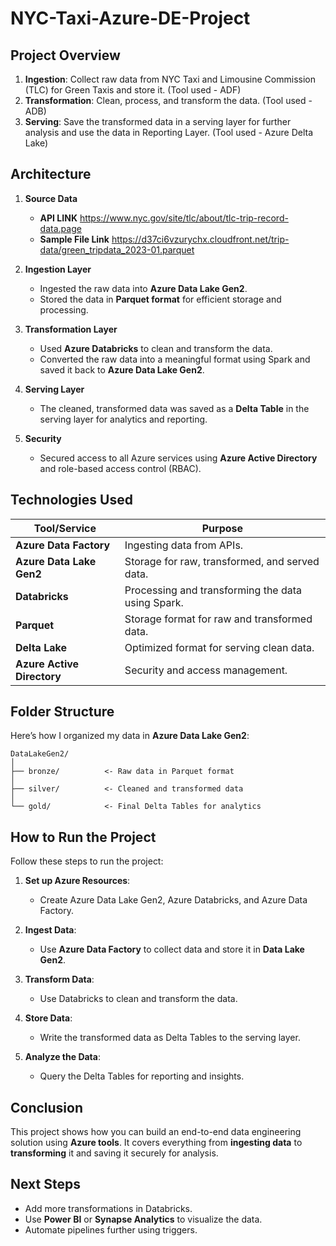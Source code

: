 # NYC-Taxi-Azure-DE-Project

##  **Project Overview**

1. **Ingestion**: Collect raw data from NYC Taxi and Limousine Commission (TLC) for Green Taxis and store it. (Tool used - ADF)
2. **Transformation**: Clean, process, and transform the data. (Tool used - ADB)
3. **Serving**: Save the transformed data in a serving layer for further analysis and use the data in Reporting Layer. (Tool used - Azure Delta Lake)

## **Architecture**

1. **Source Data**
   
   - **API LINK** https://www.nyc.gov/site/tlc/about/tlc-trip-record-data.page
   - **Sample File Link** https://d37ci6vzurychx.cloudfront.net/trip-data/green_tripdata_2023-01.parquet
     
3. **Ingestion Layer** 

   - Ingested the raw data into **Azure Data Lake Gen2**.
   - Stored the data in **Parquet format** for efficient storage and processing.

4. **Transformation Layer** 

   - Used **Azure Databricks** to clean and transform the data.
   - Converted the raw data into a meaningful format using Spark and saved it back to **Azure Data Lake Gen2**.

5. **Serving Layer** 

   - The cleaned, transformed data was saved as a **Delta Table** in the serving layer for analytics and reporting.

6. **Security** 

   - Secured access to all Azure services using **Azure Active Directory** and role-based access control (RBAC).
  

  ## **Technologies Used**

| **Tool/Service**           | **Purpose**                                       |
| -------------------------- | ------------------------------------------------- |
| **Azure Data Factory**     | Ingesting data from APIs.                         |
| **Azure Data Lake Gen2**   | Storage for raw, transformed, and served data.    |
| **Databricks**             | Processing and transforming the data using Spark. |
| **Parquet**                | Storage format for raw and transformed data.      |
| **Delta Lake**             | Optimized format for serving clean data.          |
| **Azure Active Directory** | Security and access management.                   |


## **Folder Structure**

Here’s how I organized my data in **Azure Data Lake Gen2**:

```
DataLakeGen2/
│
├── bronze/          <- Raw data in Parquet format
│
├── silver/          <- Cleaned and transformed data
│
└── gold/            <- Final Delta Tables for analytics
```

## **How to Run the Project**

Follow these steps to run the project:

1. **Set up Azure Resources**:

   - Create Azure Data Lake Gen2, Azure Databricks, and Azure Data Factory.

2. **Ingest Data**:

   - Use **Azure Data Factory** to collect data and store it in **Data Lake Gen2**.

3. **Transform Data**:

   - Use Databricks to clean and transform the data.

4. **Store Data**:

   - Write the transformed data as Delta Tables to the serving layer.

5. **Analyze the Data**:

   - Query the Delta Tables for reporting and insights.
  

## **Conclusion**

This project shows how you can build an end-to-end data engineering solution using **Azure tools**. It covers everything from **ingesting data** to **transforming** it and saving it securely for analysis.

## **Next Steps**

- Add more transformations in Databricks.
- Use **Power BI** or **Synapse Analytics** to visualize the data.
- Automate pipelines further using triggers.
